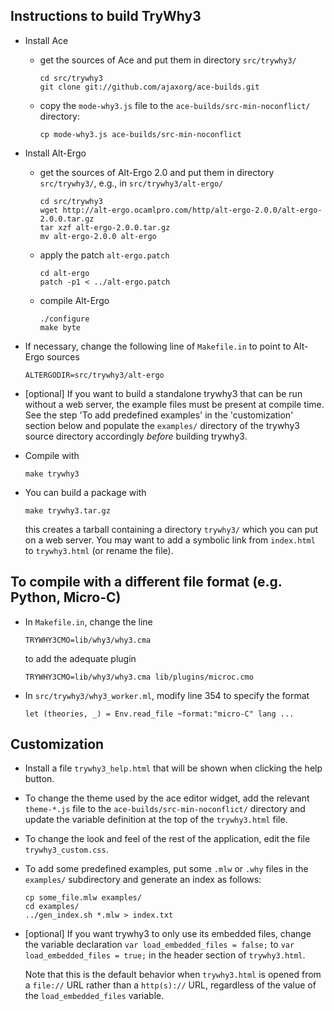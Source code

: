 Instructions to build TryWhy3
-----------------------------

  * Install Ace

      - get the sources of Ace and put them in directory `src/trywhy3/`


            cd src/trywhy3
            git clone git://github.com/ajaxorg/ace-builds.git

      - copy the `mode-why3.js` file to the `ace-builds/src-min-noconflict/` directory:

            cp mode-why3.js ace-builds/src-min-noconflict

  * Install Alt-Ergo

      - get the sources of Alt-Ergo 2.0 and put them in directory `src/trywhy3/`,
        e.g., in `src/trywhy3/alt-ergo/`

            cd src/trywhy3
            wget http://alt-ergo.ocamlpro.com/http/alt-ergo-2.0.0/alt-ergo-2.0.0.tar.gz
            tar xzf alt-ergo-2.0.0.tar.gz
            mv alt-ergo-2.0.0 alt-ergo

      - apply the patch `alt-ergo.patch`

            cd alt-ergo
            patch -p1 < ../alt-ergo.patch

      - compile Alt-Ergo

            ./configure
            make byte

  * If necessary, change the following line of `Makefile.in` to point to Alt-Ergo sources

        ALTERGODIR=src/trywhy3/alt-ergo

  * [optional] If you want to build a standalone trywhy3 that can be
    run without a web server, the example files must be present at
    compile time. See the step 'To add predefined examples' in the
    'customization' section below and populate the `examples/`
    directory of the trywhy3 source directory accordingly *before*
    building trywhy3.

  * Compile with

        make trywhy3

  * You can build a package with

        make trywhy3.tar.gz

    this creates a tarball containing a directory `trywhy3/` which you can put on a web server.
    You may want to add a symbolic link from `index.html` to `trywhy3.html` (or rename the file).


To compile with a different file format (e.g. Python, Micro-C)
--------------------------------------------------------------

  * In `Makefile.in`, change the line

        TRYWHY3CMO=lib/why3/why3.cma

    to add the adequate plugin

        TRYWHY3CMO=lib/why3/why3.cma lib/plugins/microc.cmo

  * In `src/trywhy3/why3_worker.ml`, modify line 354 to specify the format

        let (theories, _) = Env.read_file ~format:"micro-C" lang ...


Customization
-------------

  * Install a file `trywhy3_help.html` that will be shown when clicking
    the help button.

  * To change the theme used by the ace editor widget, add the
    relevant `theme-*.js` file to the `ace-builds/src-min-noconflict/`
    directory and update the variable definition at the top of the
    `trywhy3.html` file.

  * To change the look and feel of the rest of the application, edit
    the file `trywhy3_custom.css`.

  * To add some predefined examples, put some `.mlw` or `.why` files in the
    `examples/` subdirectory and generate an index as follows:

        cp some_file.mlw examples/
        cd examples/
        ../gen_index.sh *.mlw > index.txt

  * [optional] If you want trywhy3 to only use its embedded files,
    change the variable declaration `var load_embedded_files = false;`
    to `var load_embedded_files = true;` in the header section of
    `trywhy3.html`.

    Note that this is the default behavior when `trywhy3.html` is opened from
    a `file://` URL rather than a `http(s)://` URL, regardless of the value of
    the `load_embedded_files` variable.
